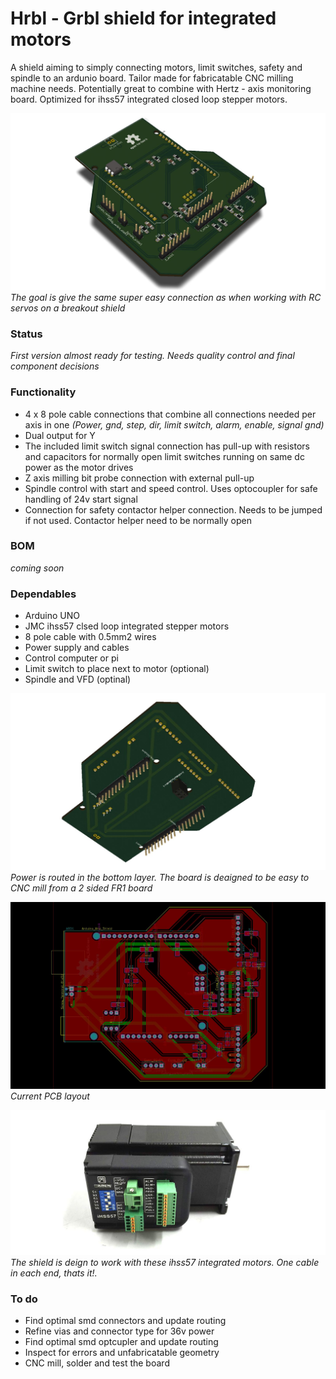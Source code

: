 # Hrbl - Grbl shield for integrated motors

A shield aiming to simply connecting motors, limit switches, safety and spindle to an ardunio board. Tailor made for fabricatable CNC milling machine needs. Potentially great to combine with Hertz - axis monitoring board. Optimized for ihss57 integrated closed loop stepper motors.

![top](./img/hrbl-shield-v0_1-top.jpg)
*The goal is give the same super easy connection as when working with RC servos on a breakout shield*

### Status

*First version almost ready for testing. Needs quality control and final component decisions*

### Functionality

* 4 x 8 pole cable connections that combine all connections needed per axis in one  *(Power, gnd, step, dir, limit switch, alarm, enable, signal gnd)*
* Dual output for Y
* The included limit switch signal connection has pull-up with resistors and capacitors for normally open limit switches running on same dc power as the motor drives
* Z axis milling bit probe connection with external pull-up
* Spindle control with start and speed control. Uses optocoupler for safe handling of 24v start signal
* Connection for safety contactor helper connection. Needs to be jumped if not used. Contactor helper need to be normally open

### BOM

*coming soon*

### Dependables

* Arduino UNO
* JMC ihss57 clsed loop integrated stepper motors
* 8 pole cable with 0.5mm2 wires
* Power supply and cables
* Control computer or pi
* Limit switch to place next to motor (optional)
* Spindle and VFD (optinal)

![bottom](./img/hrbl-shield-v0_1-bottom.jpg)
*Power is routed in the bottom layer. The board is deaigned to be easy to CNC mill from a 2 sided FR1 board*

![pcb](./img/hrbl-shield-v0_1-pcb.jpg)
*Current PCB layout*

![jmc motor](./img/ihss57-integrated-closed-loop-stepper-from-jmc.jpg)
*The shield is deign to work with these ihss57 integrated motors. One cable in each end, thats it!.*

### To do

* Find optimal smd connectors and update routing
* Refine vias and connector type for 36v power
* Find optimal smd optcupler and update routing
* Inspect for errors and unfabricatable geometry
* CNC mill, solder and test the board